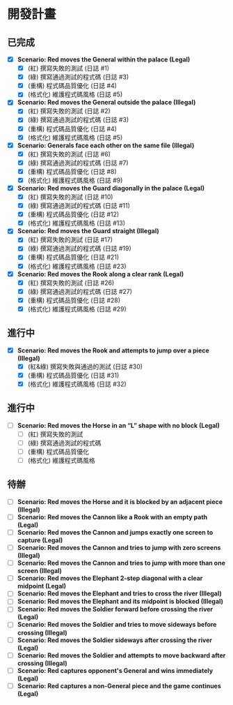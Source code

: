 # 開發計畫

## 已完成
- [x] **Scenario: Red moves the General within the palace (Legal)**
  - [x] (紅) 撰寫失敗的測試 (日誌 #1)
  - [x] (綠) 撰寫通過測試的程式碼 (日誌 #3)
  - [x] (重構) 程式碼品質優化 (日誌 #4)
  - [x] (格式化) 維護程式碼風格 (日誌 #5)
- [x] **Scenario: Red moves the General outside the palace (Illegal)**
  - [x] (紅) 撰寫失敗的測試 (日誌 #2)
  - [x] (綠) 撰寫通過測試的程式碼 (日誌 #3)
  - [x] (重構) 程式碼品質優化 (日誌 #4)
  - [x] (格式化) 維護程式碼風格 (日誌 #5)
- [x] **Scenario: Generals face each other on the same file (Illegal)**
  - [x] (紅) 撰寫失敗的測試 (日誌 #6)
  - [x] (綠) 撰寫通過測試的程式碼 (日誌 #7)
  - [x] (重構) 程式碼品質優化 (日誌 #8)
  - [x] (格式化) 維護程式碼風格 (日誌 #9)
- [x] **Scenario: Red moves the Guard diagonally in the palace (Legal)**
  - [x] (紅) 撰寫失敗的測試 (日誌 #10)
  - [x] (綠) 撰寫通過測試的程式碼 (日誌 #11)
  - [x] (重構) 程式碼品質優化 (日誌 #12)
  - [x] (格式化) 維護程式碼風格 (日誌 #13)
- [x] **Scenario: Red moves the Guard straight (Illegal)**
  - [x] (紅) 撰寫失敗的測試 (日誌 #17)
  - [x] (綠) 撰寫通過測試的程式碼 (日誌 #19)
  - [x] (重構) 程式碼品質優化 (日誌 #21)
  - [x] (格式化) 維護程式碼風格 (日誌 #23)
- [x] **Scenario: Red moves the Rook along a clear rank (Legal)**
  - [x] (紅) 撰寫失敗的測試 (日誌 #26)
  - [x] (綠) 撰寫通過測試的程式碼 (日誌 #27)
  - [x] (重構) 程式碼品質優化 (日誌 #28)
  - [x] (格式化) 維護程式碼風格 (日誌 #29)

## 進行中
- [x] **Scenario: Red moves the Rook and attempts to jump over a piece (Illegal)**
  - [x] (紅&綠) 撰寫失敗與通過的測試 (日誌 #30)
  - [x] (重構) 程式碼品質優化 (日誌 #31)
  - [x] (格式化) 維護程式碼風格 (日誌 #32)

## 進行中
- [ ] **Scenario: Red moves the Horse in an “L” shape with no block (Legal)**
  - [ ] (紅) 撰寫失敗的測試
  - [ ] (綠) 撰寫通過測試的程式碼
  - [ ] (重構) 程式碼品質優化
  - [ ] (格式化) 維護程式碼風格

## 待辦
- [ ] **Scenario: Red moves the Horse and it is blocked by an adjacent piece (Illegal)**
- [ ] **Scenario: Red moves the Cannon like a Rook with an empty path (Legal)**
- [ ] **Scenario: Red moves the Cannon and jumps exactly one screen to capture (Legal)**
- [ ] **Scenario: Red moves the Cannon and tries to jump with zero screens (Illegal)**
- [ ] **Scenario: Red moves the Cannon and tries to jump with more than one screen (Illegal)**
- [ ] **Scenario: Red moves the Elephant 2-step diagonal with a clear midpoint (Legal)**
- [ ] **Scenario: Red moves the Elephant and tries to cross the river (Illegal)**
- [ ] **Scenario: Red moves the Elephant and its midpoint is blocked (Illegal)**
- [ ] **Scenario: Red moves the Soldier forward before crossing the river (Legal)**
- [ ] **Scenario: Red moves the Soldier and tries to move sideways before crossing (Illegal)**
- [ ] **Scenario: Red moves the Soldier sideways after crossing the river (Legal)**
- [ ] **Scenario: Red moves the Soldier and attempts to move backward after crossing (Illegal)**
- [ ] **Scenario: Red captures opponent's General and wins immediately (Legal)**
- [ ] **Scenario: Red captures a non-General piece and the game continues (Legal)**
